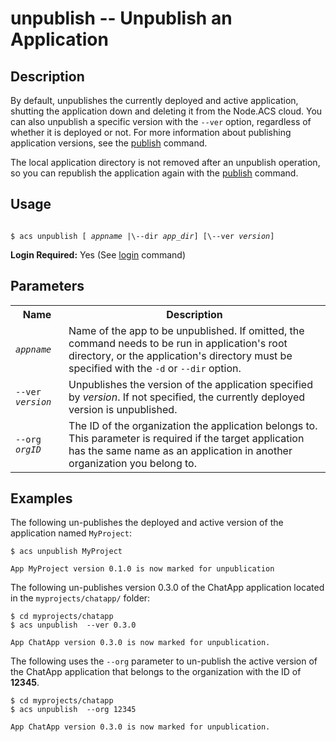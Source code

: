 
# unpublish -- Unpublish an Application

## Description

By default, unpublishes the currently deployed and active application, shutting the application down
and deleting it from the Node.ACS cloud. You can also unpublish a specific version with the `--ver`
option, regardless of whether it is deployed or not. For more information about publishing
application versions, see the [publish](#!/guide/node_cli_publish) command.

The local application directory is not removed after an unpublish operation, so you can republish
the application again with the [publish](#!/guide/node_cli_publish) command.

## Usage

<code>
$ acs unpublish [ <em>appname</em> |\--dir <em>app_dir</em>] [\--ver <em>version</em>]
</code>

**Login Required:** Yes (See [login](#!/guide/node_cli_login) command)

<!-- ## Required Parameters

<table class="doc-table">
    <tbody>
        <tr>
            <th>Name</th>
            <th>Description</th>
        </tr>

    </tbody>
</table> -->

## Parameters

<table class="doc-table">
    <tbody>
        <tr>
            <th>Name</th>
            <th>Description</th>
        </tr>
        <tr>
            <td><code><em>appname</em></code></td>
            <td>Name of the app to be unpublished. If omitted, the command needs to be run
                in application's root directory, or the application's directory must be specified with the 
                <code>-d</code> or <code>--dir</code> option.</td>
        </tr>        
        <tr>
            <td><code>--ver <em>version</em></code></td>
            <td>Unpublishes the version of the application specified by <em>version</em>. 
            If not specified, the currently deployed version is unpublished.</td>
        </tr>
        <tr>
            <td><code>--org <em>orgID</em></code></td>
            <td>The ID of the organization the application belongs to.  This parameter is required
            if the target application has the same name as an application in another organization 
            you belong to.
             </td>
        </tr>
    </tbody>
</table>

## Examples

The following un-publishes the deployed and active version of the application named `MyProject`:

    $ acs unpublish MyProject
    
    App MyProject version 0.1.0 is now marked for unpublication

The following un-publishes version 0.3.0 of the ChatApp application located in the `myprojects/chatapp/` folder:

    $ cd myprojects/chatapp
    $ acs unpublish  --ver 0.3.0
    
    App ChatApp version 0.3.0 is now marked for unpublication.

The following uses the `--org` parameter to un-publish the active version of the ChatApp application 
that belongs to the organization with the ID of **12345**. 

    $ cd myprojects/chatapp
    $ acs unpublish  --org 12345
    
    App ChatApp version 0.3.0 is now marked for unpublication.

